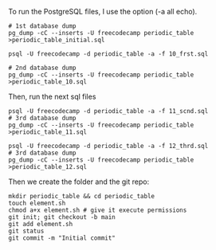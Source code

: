 To run the PostgreSQL files, I use the option (-a all echo).

```shell
# 1st database dump
pg_dump -cC --inserts -U freecodecamp periodic_table >periodic_table_initial.sql

psql -U freecodecamp -d periodic_table -a -f 10_frst.sql

# 2nd database dump
pg_dump -cC --inserts -U freecodecamp periodic_table >periodic_table_10.sql
```

Then, run the next sql files

```shell
psql -U freecodecamp -d periodic_table -a -f 11_scnd.sql
# 3rd database dump
pg_dump -cC --inserts -U freecodecamp periodic_table >periodic_table_11.sql

```

```shell
psql -U freecodecamp -d periodic_table -a -f 12_thrd.sql
# 3rd database dump
pg_dump -cC --inserts -U freecodecamp periodic_table >periodic_table_12.sql

```

Then we create the folder and the git repo:

```shell
mkdir periodic_table && cd periodic_table
touch element.sh
chmod a+x element.sh # give it execute permissions
git init; git checkout -b main
git add element.sh
git status
git commit -m "Initial commit"


```
